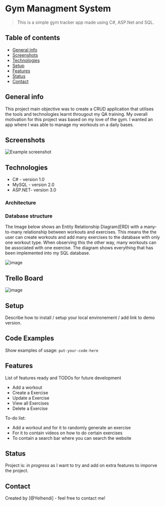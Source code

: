 # Gym Managment System 
> This is a simple gym tracker app made using C#, ASP.Net and SQL.

## Table of contents
* [General info](#general-info)
* [Screenshots](#screenshots)
* [Technologies](#technologies)
* [Setup](#setup)
* [Features](#features)
* [Status](#status)
* [Contact](#contact)

## General info
This project main objective was to create a CRUD application that utilises the tools and technologies learnt througout my QA training. My overall motivation for this project was based on my love of the gym. I wanted an app where I was able to manage my workouts on a daily bases.

## Screenshots
![Example screenshot](./img/screenshot.png)

## Technologies
* C# - version 1.0
* MySQL - version 2.0
* ASP.NET- version 3.0

### Architecture 
### Database structure
The Image below shows an Entity Relationship Diagram(ERD) with a many-to-many relationship between workouts and exercises. This means the the user can create workouts and add many exercises to the database with only one workout type. When observing this the other way, many workouts can be associated with one exercise. The diagram shows everything that has been implemented into my SQL database.


![image](https://user-images.githubusercontent.com/64641730/117540080-55752e00-b005-11eb-874c-15e2a7a227eb.png)



## Trello Board
![image](https://user-images.githubusercontent.com/64641730/117541211-b6533500-b00a-11eb-9822-df368b20b108.png)

## Setup
Describe how to install / setup your local environement / add link to demo version.

## Code Examples
Show examples of usage:
`put-your-code-here`

## Features
List of features ready and TODOs for future development
* Add a workout 
* Create a Exercise
* Update a Exercise 
* View all Exercises
* Delete a Exercise 

To-do list:
* Add a workout and for it to randomly generate an exercise 
* For it to contain videos on how to do certain exercises 
* To contain a search bar where you can search the website

## Status
Project is: _in progress_ as I want to try and add on extra features to imporve the project.


## Contact
Created by [@Yelhendi] - feel free to contact me!
